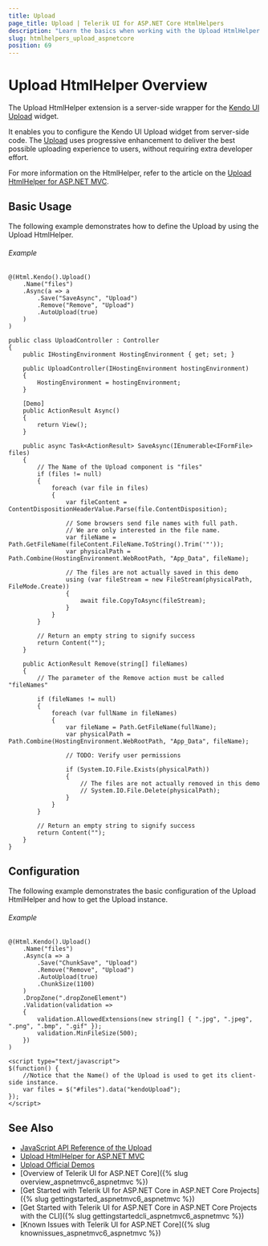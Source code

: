 ```yaml
---
title: Upload
page_title: Upload | Telerik UI for ASP.NET Core HtmlHelpers
description: "Learn the basics when working with the Upload HtmlHelper for ASP.NET Core (MVC 6 or ASP.NET Core MVC)."
slug: htmlhelpers_upload_aspnetcore
position: 69
---
```


# Upload HtmlHelper Overview

The Upload HtmlHelper extension is a server-side wrapper for the [Kendo UI Upload](https://demos.telerik.com/kendo-ui/upload/index) widget.

It enables you to configure the Kendo UI Upload widget from server-side code. The [Upload](http://docs.telerik.com/kendo-ui/controls/editors/upload/overview) uses progressive enhancement to deliver the best possible uploading experience to users, without requiring extra developer effort.

For more information on the HtmlHelper, refer to the article on the [Upload HtmlHelper for ASP.NET MVC](http://docs.telerik.com/aspnet-mvc/helpers/upload/overview).

## Basic Usage

The following example demonstrates how to define the Upload by using the Upload HtmlHelper.

###### Example

```tab-Razor
@(Html.Kendo().Upload()
    .Name("files")
    .Async(a => a
        .Save("SaveAsync", "Upload")
        .Remove("Remove", "Upload")
        .AutoUpload(true)
    )
)
```
```tab-Controller
public class UploadController : Controller
{
    public IHostingEnvironment HostingEnvironment { get; set; }

    public UploadController(IHostingEnvironment hostingEnvironment)
    {
        HostingEnvironment = hostingEnvironment;
    }

    [Demo]
    public ActionResult Async()
	{
		return View();
	}

	public async Task<ActionResult> SaveAsync(IEnumerable<IFormFile> files)
    {
        // The Name of the Upload component is "files"
        if (files != null)
        {
            foreach (var file in files)
            {
                var fileContent = ContentDispositionHeaderValue.Parse(file.ContentDisposition);

                // Some browsers send file names with full path.
                // We are only interested in the file name.
                var fileName = Path.GetFileName(fileContent.FileName.ToString().Trim('"'));
                var physicalPath = Path.Combine(HostingEnvironment.WebRootPath, "App_Data", fileName);

                // The files are not actually saved in this demo
                using (var fileStream = new FileStream(physicalPath, FileMode.Create))
                {
                    await file.CopyToAsync(fileStream);
                }
            }
        }

        // Return an empty string to signify success
        return Content("");
    }

	public ActionResult Remove(string[] fileNames)
	{
		// The parameter of the Remove action must be called "fileNames"

		if (fileNames != null)
		{
			foreach (var fullName in fileNames)
			{
				var fileName = Path.GetFileName(fullName);
				var physicalPath = Path.Combine(HostingEnvironment.WebRootPath, "App_Data", fileName);

				// TODO: Verify user permissions

				if (System.IO.File.Exists(physicalPath))
				{
					// The files are not actually removed in this demo
					// System.IO.File.Delete(physicalPath);
				}
			}
		}

		// Return an empty string to signify success
		return Content("");
	}
}
```

## Configuration

The following example demonstrates the basic configuration of the Upload HtmlHelper and how to get the Upload instance.

###### Example

```
@(Html.Kendo().Upload()
    .Name("files")
    .Async(a => a
        .Save("ChunkSave", "Upload")
        .Remove("Remove", "Upload")
        .AutoUpload(true)
        .ChunkSize(1100)
    )
    .DropZone(".dropZoneElement")
    .Validation(validation =>
    {
        validation.AllowedExtensions(new string[] { ".jpg", ".jpeg", ".png", ".bmp", ".gif" });
        validation.MinFileSize(500);
    })
)

<script type="text/javascript">
$(function() {
    //Notice that the Name() of the Upload is used to get its client-side instance.
    var files = $("#files").data("kendoUpload");
});
</script>
```

## See Also

* [JavaScript API Reference of the Upload](http://docs.telerik.com/kendo-ui/api/javascript/ui/upload)
* [Upload HtmlHelper for ASP.NET MVC](http://docs.telerik.com/aspnet-mvc/helpers/upload/overview)
* [Upload Official Demos](http://demos.telerik.com/aspnet-core/upload/index)
* [Overview of Telerik UI for ASP.NET Core]({% slug overview_aspnetmvc6_aspnetmvc %})
* [Get Started with Telerik UI for ASP.NET Core in ASP.NET Core Projects]({% slug gettingstarted_aspnetmvc6_aspnetmvc %})
* [Get Started with Telerik UI for ASP.NET Core in ASP.NET Core Projects with the CLI]({% slug gettingstartedcli_aspnetmvc6_aspnetmvc %})
* [Known Issues with Telerik UI for ASP.NET Core]({% slug knownissues_aspnetmvc6_aspnetmvc %})
